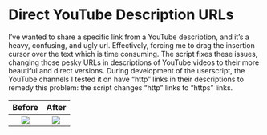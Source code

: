 # Direct YouTube Description URLs
I’ve wanted to share a specific link from a YouTube description, and it’s a heavy, confusing, and ugly url. Effectively, forcing me to drag the insertion cursor over the text which is time consuming. The script fixes these issues, changing those pesky URLs in descriptions of YouTube videos to their more beautiful and direct versions. During development of the userscript, the YouTube channels I tested it on have “http” links in their descriptions to remedy this problem: the script changes “http” links to “https” links.

| Before             |  After |
:-------------------------:|:-------------------------:
![](https://github.com/miahj1/direct-youtube-description-urls/assets/84815985/e65af8d3-9670-4f7b-a8c1-b4c647449c53)  |  ![](https://github.com/miahj1/direct-youtube-description-urls/assets/84815985/10fc01fe-1312-4642-8185-a66d95186414)
